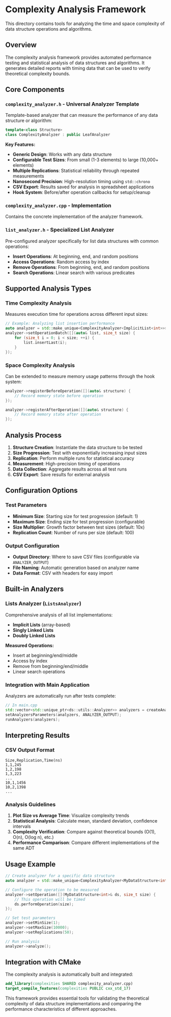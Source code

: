 # Complexity Analysis Framework

This directory contains tools for analyzing the time and space complexity of data structure operations and algorithms.

## Overview

The complexity analysis framework provides automated performance testing and statistical analysis of data structures and algorithms. It generates detailed reports with timing data that can be used to verify theoretical complexity bounds.

## Core Components

### `complexity_analyzer.h` - Universal Analyzer Template
Template-based analyzer that can measure the performance of any data structure or algorithm:

```cpp
template<class Structure>
class ComplexityAnalyzer : public LeafAnalyzer
```

**Key Features:**
- **Generic Design**: Works with any data structure
- **Configurable Test Sizes**: From small (1-3 elements) to large (10,000+ elements)  
- **Multiple Replications**: Statistical reliability through repeated measurements
- **Nanosecond Precision**: High-resolution timing using `std::chrono`
- **CSV Export**: Results saved for analysis in spreadsheet applications
- **Hook System**: Before/after operation callbacks for setup/cleanup

### `complexity_analyzer.cpp` - Implementation
Contains the concrete implementation of the analyzer framework.

### `list_analyzer.h` - Specialized List Analyzer  
Pre-configured analyzer specifically for list data structures with common operations:
- **Insert Operations**: At beginning, end, and random positions
- **Access Operations**: Random access by index
- **Remove Operations**: From beginning, end, and random positions  
- **Search Operations**: Linear search with various predicates

## Supported Analysis Types

### Time Complexity Analysis
Measures execution time for operations across different input sizes:

```cpp
// Example: Analyzing list insertion performance
auto analyzer = std::make_unique<ComplexityAnalyzer<ImplicitList<int>>>("List Insert");
analyzer->setOperationBatch([](auto& list, size_t size) {
    for (size_t i = 0; i < size; ++i) {
        list.insertLast(i);
    }
});
```

### Space Complexity Analysis  
Can be extended to measure memory usage patterns through the hook system:

```cpp
analyzer->registerBeforeOperation([](auto& structure) {
    // Record memory state before operation
});

analyzer->registerAfterOperation([](auto& structure) {
    // Record memory state after operation
});
```

## Analysis Process

1. **Structure Creation**: Instantiate the data structure to be tested
2. **Size Progression**: Test with exponentially increasing input sizes
3. **Replication**: Perform multiple runs for statistical accuracy
4. **Measurement**: High-precision timing of operations
5. **Data Collection**: Aggregate results across all test runs
6. **CSV Export**: Save results for external analysis

## Configuration Options

### Test Parameters
- **Minimum Size**: Starting size for test progression (default: 1)
- **Maximum Size**: Ending size for test progression (configurable)
- **Size Multiplier**: Growth factor between test sizes (default: 10x)
- **Replication Count**: Number of runs per size (default: 100)

### Output Configuration
- **Output Directory**: Where to save CSV files (configurable via `ANALYZER_OUTPUT`)
- **File Naming**: Automatic generation based on analyzer name
- **Data Format**: CSV with headers for easy import

## Built-in Analyzers

### Lists Analyzer (`ListsAnalyzer`)
Comprehensive analysis of all list implementations:
- **Implicit Lists** (array-based)
- **Singly Linked Lists**  
- **Doubly Linked Lists**

**Measured Operations:**
- Insert at beginning/end/middle
- Access by index
- Remove from beginning/end/middle
- Linear search operations

### Integration with Main Application

Analyzers are automatically run after tests complete:

```cpp
// In main.cpp
std::vector<std::unique_ptr<ds::utils::Analyzer>> analyzers = createAnalyzers();
setAnalyzersParameters(analyzers, ANALYZER_OUTPUT);
runAnalyzers(analyzers);
```

## Interpreting Results

### CSV Output Format
```csv
Size,Replication,Time(ns)
1,1,245
1,2,198
1,3,223
...
10,1,1456
10,2,1398
...
```

### Analysis Guidelines
1. **Plot Size vs Average Time**: Visualize complexity trends
2. **Statistical Analysis**: Calculate mean, standard deviation, confidence intervals
3. **Complexity Verification**: Compare against theoretical bounds (O(1), O(n), O(log n), etc.)
4. **Performance Comparison**: Compare different implementations of the same ADT

## Usage Example

```cpp
// Create analyzer for a specific data structure
auto analyzer = std::make_unique<ComplexityAnalyzer<MyDataStructure<int>>>("MyStructure");

// Configure the operation to be measured
analyzer->setOperation([](MyDataStructure<int>& ds, size_t size) {
    // This operation will be timed
    ds.performOperation(size);
});

// Set test parameters
analyzer->setMinSize(1);
analyzer->setMaxSize(10000);
analyzer->setReplications(50);

// Run analysis
analyzer->analyze();
```

## Integration with CMake

The complexity analysis is automatically built and integrated:

```cmake
add_library(complexities SHARED complexity_analyzer.cpp)
target_compile_features(complexities PUBLIC cxx_std_17)
```

This framework provides essential tools for validating the theoretical complexity of data structure implementations and comparing the performance characteristics of different approaches.